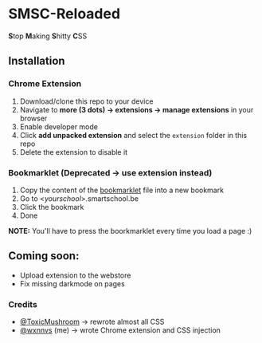 # SMSC-Reloaded
**S**top **M**aking **S**hitty **C**SS

## Installation
### Chrome Extension
1. Download/clone this repo to your device
2. Navigate to **more (3 dots) -> extensions -> manage extensions** in your browser
3. Enable developer mode
4. Click **add unpacked extension** and select the `extension` folder in this repo
5. Delete the extension to disable it

### Bookmarklet (Deprecated -> use extension instead)
1. Copy the content of the [bookmarklet](https://github.com/wxnnvs/SMSC-Reloaded/raw/main/bookmarklet) file into a new bookmark
2. Go to <*yourschool*>.smartschool.be
3. Click the bookmark
4. Done

**NOTE:** You'll have to press the boorkmarklet every time you load a page :)

## Coming soon:
- Upload extension to the webstore
- Fix missing darkmode on pages

### Credits
- [@ToxicMushroom](https://github.com/ToxicMushroom) -> rewrote almost all CSS
- [@wxnnvs](https://github.com/wxnnvs) (me) -> wrote Chrome extension and CSS injection

